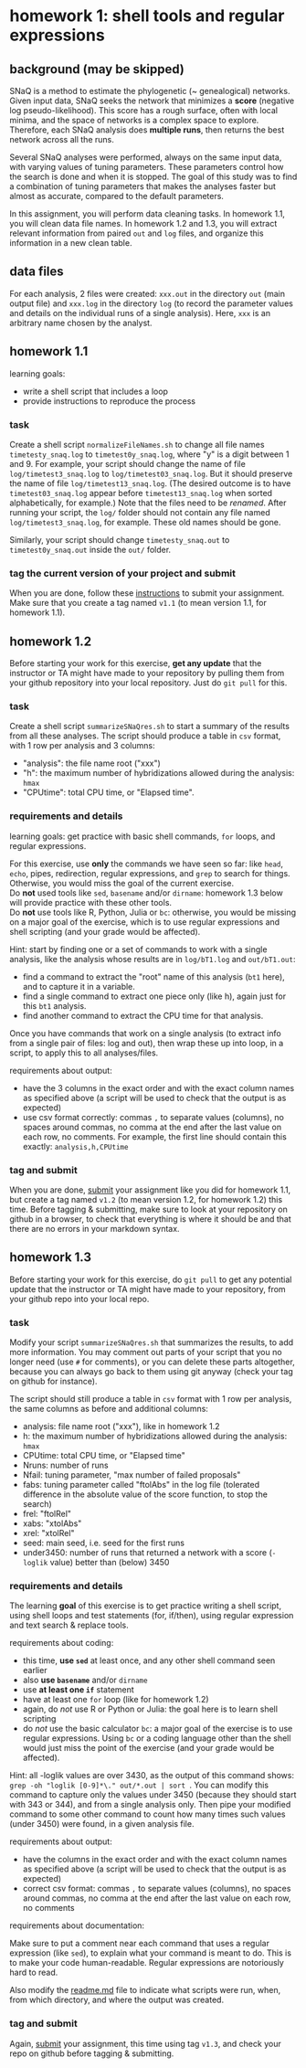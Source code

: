 # homework 1: shell tools and regular expressions

## background (may be skipped)

SNaQ is a method to estimate the phylogenetic (~ genealogical) networks.
Given input data, SNaQ seeks the network that minimizes a **score**
(negative log pseudo-likelihood).
This score has a rough surface, often with local minima,
and the space of networks is a complex space to explore.
Therefore, each SNaQ analysis does **multiple runs**,
then returns the best network across all the runs.

Several SNaQ analyses were performed, always on the same input data,
with varying values of tuning parameters. These parameters control
how the search is done and when it is stopped. The goal of this study
was to find a combination of tuning parameters that makes the analyses
faster but almost as accurate, compared to the default parameters.

In this assignment, you will perform data cleaning tasks.
In homework 1.1, you will clean data file names. In homework 1.2 and 1.3,
you will extract relevant information from paired `out` and `log` files,
and organize this information in a new clean table.

## data files

For each analysis, 2 files were created:
`xxx.out` in the directory `out` (main output file)
and `xxx.log` in the directory `log` (to record the parameter values and
details on the individual runs of a single analysis).
Here, `xxx` is an arbitrary name chosen by the analyst.

## homework 1.1

learning goals:
- write a shell script that includes a loop
- provide instructions to reproduce the process

### task

Create a shell script `normalizeFileNames.sh` to change all file names
`timetesty_snaq.log` to `timetest0y_snaq.log`,
where "y" is a digit between 1 and 9.
For example, your script should change the name of file
`log/timetest3_snaq.log` to `log/timetest03_snaq.log`.
But it should preserve the name of file `log/timetest13_snaq.log`.
(The desired outcome is to have `timetest03_snaq.log` appear
before `timetest13_snaq.log` when sorted alphabetically, for example.)
Note that the files need to be *renamed*.
After running your script, the `log/` folder should not contain any
file named `log/timetest3_snaq.log`, for example.
These old names should be gone.

Similarly, your script should change
`timetesty_snaq.out` to `timetest0y_snaq.out` inside the `out/` folder.

### tag the current version of your project and submit

When you are done, follow these
[instructions](https://github.com/UWMadison-computingtools-master/general-info#submit-your-assignment)
to submit your assignment.
Make sure that you create a tag named `v1.1`
(to mean version 1.1, for homework 1.1).

## homework 1.2

Before starting your work for this exercise,
**get any update** that the instructor or TA might have made to your repository
by pulling them from your github repository into your local repository.
Just do `git pull` for this.

### task

Create a shell script `summarizeSNaQres.sh` to start a summary of the results
from all these analyses. The script should produce a table in `csv` format,
with 1 row per analysis and 3 columns:

- "analysis": the file name root ("xxx")
- "h": the maximum number of hybridizations allowed during the analysis: `hmax`
- "CPUtime": total CPU time, or "Elapsed time".

### requirements and details

learning goals: get practice with basic shell commands,
`for` loops, and regular expressions.

For this exercise, use **only** the commands we have seen so far:
like `head`, `echo`, pipes, redirection, regular expressions,
and `grep` to search for things.
Otherwise, you would miss the goal of the current exercise.  
Do **not** used tools like `sed`, `basename` and/or `dirname`:
homework 1.3 below will provide practice with these other tools.  
Do **not** use tools like R, Python, Julia or `bc`:
otherwise, you would be missing on a major goal of the exercise,
which is to use regular expressions and shell scripting
(and your grade would be affected).

Hint: start by finding one or a set of commands to work with a single
analysis, like the analysis whose results are in `log/bT1.log`
and `out/bT1.out`:

- find a command to extract the "root" name of this analysis (`bt1` here),
  and to capture it in a variable.
- find a single command to extract one piece only (like h), again just
  for this `bt1` analysis.
- find another command to extract the CPU time for that analysis.

Once you have commands that work on a single analysis
(to extract info from a single pair of files: log and out), then wrap these up
into loop, in a script, to apply this to all analyses/files.

requirements about output:

- have the 3 columns in the exact order and with the exact column names
  as specified above (a script will be used to check that the output is
  as expected)
- use csv format correctly: commas `,` to separate values (columns),
  no spaces around commas,
  no comma at the end after the last value on each row,
  no comments. For example, the first line should contain this exactly:
  `analysis,h,CPUtime`

### tag and submit

When you are done,
[submit](https://github.com/UWMadison-computingtools-master/general-info#submit-your-assignment)
your assignment like you did for homework 1.1,
but create a tag named `v1.2` (to mean version 1.2, for homework 1.2) this time.
Before tagging & submitting, make sure to look at your repository
on github in a browser, to check that everything is where it should be
and that there are no errors in your markdown syntax.


## homework 1.3

Before starting your work for this exercise, do `git pull` to
get any potential update that the instructor or TA might have made
to your repository, from your github repo into your local repo.

### task

Modify your script `summarizeSNaQres.sh` that summarizes the results,
to add more information. You may comment out parts of your script that
you no longer need (use `#` for comments), or you can delete these parts
altogether, because you can always go back to them using git anyway
(check your tag on github for instance).

The script should still produce a table in `csv` format
with 1 row per analysis,
the same columns as before and additional columns:

- analysis: file name root ("xxx"), like in homework 1.2
- h: the maximum number of hybridizations allowed during the analysis: `hmax`
- CPUtime: total CPU time, or "Elapsed time"
- Nruns: number of runs
- Nfail: tuning parameter, "max number of failed proposals"
- fabs: tuning parameter called "ftolAbs" in the log file (tolerated
  difference in the absolute value of the score function, to stop the search)
- frel: "ftolRel"
- xabs: "xtolAbs"
- xrel: "xtolRel"
- seed: main seed, i.e. seed for the first runs
- under3450: number of runs that returned a network with a score
  (`-loglik` value) better than (below) 3450

### requirements and details

The learning **goal** of this exercise is to get practice writing
a shell script, using shell loops and test statements (for, if/then),
using regular expression and text search & replace tools.

requirements about coding:

- this time, **use `sed`** at least once,
  and any other shell command seen earlier
- also **use `basename`** and/or `dirname`
- use **at least one `if`** statement
- have at least one `for` loop (like for homework 1.2)
- again, do *not* use R or Python or Julia:
  the goal here is to learn shell scripting
- do *not* use the basic calculator `bc`:
  a major goal of the exercise is to use regular expressions.
  Using `bc` or a coding language other than the shell would just
  miss the point of the exercise (and your grade would be affected).

Hint: all -loglik values are over 3430, as the output of this command shows:
`grep -oh "loglik [0-9]*\." out/*.out | sort `.
You can modify this command to capture only the values under 3450
(because they should start with 343 or 344), and from a single analysis only.
Then pipe your modified command to some other command to count how many times
such values (under 3450) were found, in a given analysis file.

requirements about output:

- have the columns in the exact order and with the exact column names
  as specified above (a script will be used to check that the output is
  as expected)
- correct csv format: commas `,` to separate values (columns),
  no spaces around commas,
  no comma at the end after the last value on each row,
  no comments

requirements about documentation:

Make sure to put a comment near each command that uses a regular expression
(like `sed`), to explain what your command is meant to do.
This is to make your code human-readable.
Regular expressions are notoriously hard to read.

Also modify the [readme.md](readme.md) file to indicate what
scripts were run, when, from which directory,
and where the output was created.

### tag and submit

Again,
[submit](https://github.com/UWMadison-computingtools-master/general-info#submit-your-assignment)
your assignment, this time using tag `v1.3`,
and check your repo on github before tagging & submitting.
